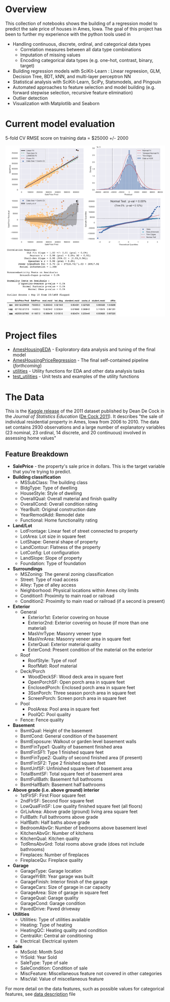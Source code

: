 # Overview

This collection of notebooks shows the building of a regression model to predict the sale price of houses in Ames, Iowa.
The goal of this project has been to further my experience with the python tools used in
* Handling continuous, discrete, ordinal, and categorical data types
  * Correlation measures between all data type combinations
  * Imputation of missing values
  * Encoding categorical data types (e.g. one-hot, contrast, binary, target)
* Building regression models with SciKit-Learn : Linear regreesion, GLM, Decision Tree, BDT, kNN, and multi-layer perceptron NN
* Statistical analysis with SciKit-Learn, SciPy, Statsmodels, and Pingouin
* Automated approaches to feature selection and model building (e.g. forward stepwise selection, recursive feature elimination)
* Outlier detection
* Visualization with Matplotlib and Seaborn

# Current model evaluation
5-fold CV RMSE score on training data = $25000 +/- 2000

![FinalLinearFit](./images/FinalLinearFit.png)

# Project files
* [AmesHousingEDA](AmesHousingEDA.ipynb) - Exploratory data analysis and tuning of the final model
* [AmesHousingPriceRegression](AmesHousingPriceRegression.ipynb) - The final self-contained pipeline (_forthcoming_)
* [utilities](utilities.py) - Utility functions for EDA and other data analysis tasks
* [test_utilities](test_utilities.ipynb) - Unit tests and examples of the utility functions

# The Data
This is the [Kaggle release](https://www.kaggle.com/c/house-prices-advanced-regression-techniques) of the 2011 dataset published by Dean De Cock in the _Journal of Statistics Education_ ([De Cock 2011](http://jse.amstat.org/v19n3/decock.pdf)). 
It describes "the sale of individual residential property in Ames, Iowa from 2006 to 2010. 
The data set contains 2930 observations and a large number of explanatory variables (23 nominal, 23 ordinal, 14 discrete, and 20 continuous) involved in assessing home values" 

## Feature Breakdown
* **SalePrice** - the property's sale price in dollars. This is the target variable that you're trying to predict.
* **Building classification**
    * MSSubClass: The building class
    * BldgType: Type of dwelling
    * HouseStyle: Style of dwelling
    * OverallQual: Overall material and finish quality
    * OverallCond: Overall condition rating
    * YearBuilt: Original construction date
    * YearRemodAdd: Remodel date
    * Functional: Home functionality rating
* **Land/Lot**
    * LotFrontage: Linear feet of street connected to property
    * LotArea: Lot size in square feet
    * LotShape: General shape of property
    * LandContour: Flatness of the property
    * LotConfig: Lot configuration
    * LandSlope: Slope of property
    * Foundation: Type of foundation
* **Surroundings**
    * MSZoning: The general zoning classification
    * Street: Type of road access
    * Alley: Type of alley access
    * Neighborhood: Physical locations within Ames city limits
    * Condition1: Proximity to main road or railroad
    * Condition2: Proximity to main road or railroad (if a second is present)
* **Exterior**
    * General
        * Exterior1st: Exterior covering on house
        * Exterior2nd: Exterior covering on house (if more than one material)
        * MasVnrType: Masonry veneer type
        * MasVnrArea: Masonry veneer area in square feet
        * ExterQual: Exterior material quality
        * ExterCond: Present condition of the material on the exterior
    * Roof
        * RoofStyle: Type of roof
        * RoofMatl: Roof material
    * Deck/Porch
        * WoodDeckSF: Wood deck area in square feet
        * OpenPorchSF: Open porch area in square feet
        * EnclosedPorch: Enclosed porch area in square feet
        * 3SsnPorch: Three season porch area in square feet
        * ScreenPorch: Screen porch area in square feet
    * Pool
        * PoolArea: Pool area in square feet
        * PoolQC: Pool quality
    * Fence: Fence quality
* **Basement**
    * BsmtQual: Height of the basement
    * BsmtCond: General condition of the basement
    * BsmtExposure: Walkout or garden level basement walls
    * BsmtFinType1: Quality of basement finished area
    * BsmtFinSF1: Type 1 finished square feet
    * BsmtFinType2: Quality of second finished area (if present)
    * BsmtFinSF2: Type 2 finished square feet
    * BsmtUnfSF: Unfinished square feet of basement area
    * TotalBsmtSF: Total square feet of basement area
    * BsmtFullBath: Basement full bathrooms
    * BsmtHalfBath: Basement half bathrooms
* **Above grade (i.e. above ground) interior**
    * 1stFlrSF: First Floor square feet
    * 2ndFlrSF: Second floor square feet
    * LowQualFinSF: Low quality finished square feet (all floors)
    * GrLivArea: Above grade (ground) living area square feet
    * FullBath: Full bathrooms above grade
    * HalfBath: Half baths above grade
    * BedroomAbvGr: Number of bedrooms above basement level
    * KitchenAbvGr: Number of kitchens
    * KitchenQual: Kitchen quality
    * TotRmsAbvGrd: Total rooms above grade (does not include bathrooms)
    * Fireplaces: Number of fireplaces
    * FireplaceQu: Fireplace quality
* **Garage**
    * GarageType: Garage location
    * GarageYrBlt: Year garage was built
    * GarageFinish: Interior finish of the garage
    * GarageCars: Size of garage in car capacity
    * GarageArea: Size of garage in square feet
    * GarageQual: Garage quality
    * GarageCond: Garage condition
    * PavedDrive: Paved driveway
* **Utilities**
    * Utilities: Type of utilities available
    * Heating: Type of heating
    * HeatingQC: Heating quality and condition
    * CentralAir: Central air conditioning
    * Electrical: Electrical system
* **Sale**
    * MoSold: Month Sold
    * YrSold: Year Sold
    * SaleType: Type of sale
    * SaleCondition: Condition of sale
    * MiscFeature: Miscellaneous feature not covered in other categories
    * MiscVal: Value of miscellaneous feature

For more detail on the data features, such as possible values for categorical features, see [data description](data/data_description.txt) file
 

